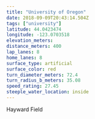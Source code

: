 ```yaml
---
title: "University of Oregon"
date: 2018-09-09T20:43:14.504Z
tags: ["university"]
latitude: 44.0423474
longitude: -123.0703518
elevation_meters: 
distance_meters: 400
lap_lanes: 8
home_lanes: 8
surface_type: artificial
surface_color: red
turn_diameter_meters: 72.4
turn_radius_b_meters: 35.08
speed_rating: 27.45
steeple_water_location: inside
---
```

Hayward Field
<!--more-->

